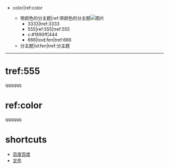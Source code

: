 - color|ref:color
	
	- 带颜色的分主题|ref:带颜色的分主题![图片]()
		- 3333|tref:3333
		- 555|ref:555|tref:555
		- c:#1890ff|444
		- 666|toid:fen|tref:666
	- 分主题|id:fen|tref:分主题
	
***
# tref:555
qqqqqq



# ref:color
qqqqqq


# shortcuts
- [百度百度](https://baidu.com)
- [文件](file:///notepad)